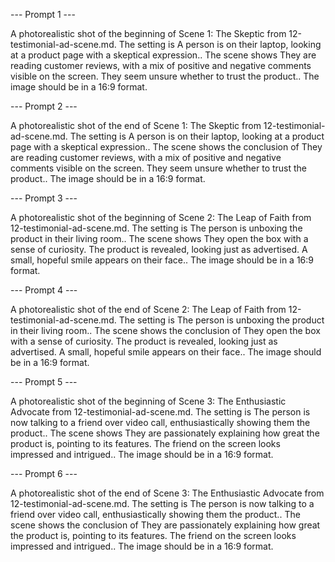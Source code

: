 --- Prompt 1 ---

A photorealistic shot of the beginning of Scene 1: The Skeptic from 12-testimonial-ad-scene.md.
The setting is A person is on their laptop, looking at a product page with a skeptical expression..
The scene shows They are reading customer reviews, with a mix of positive and negative comments visible on the screen. They seem unsure whether to trust the product..
The image should be in a 16:9 format.

--- Prompt 2 ---

A photorealistic shot of the end of Scene 1: The Skeptic from 12-testimonial-ad-scene.md.
The setting is A person is on their laptop, looking at a product page with a skeptical expression..
The scene shows the conclusion of They are reading customer reviews, with a mix of positive and negative comments visible on the screen. They seem unsure whether to trust the product..
The image should be in a 16:9 format.

--- Prompt 3 ---

A photorealistic shot of the beginning of Scene 2: The Leap of Faith from 12-testimonial-ad-scene.md.
The setting is The person is unboxing the product in their living room..
The scene shows They open the box with a sense of curiosity. The product is revealed, looking just as advertised. A small, hopeful smile appears on their face..
The image should be in a 16:9 format.

--- Prompt 4 ---

A photorealistic shot of the end of Scene 2: The Leap of Faith from 12-testimonial-ad-scene.md.
The setting is The person is unboxing the product in their living room..
The scene shows the conclusion of They open the box with a sense of curiosity. The product is revealed, looking just as advertised. A small, hopeful smile appears on their face..
The image should be in a 16:9 format.

--- Prompt 5 ---

A photorealistic shot of the beginning of Scene 3: The Enthusiastic Advocate from 12-testimonial-ad-scene.md.
The setting is The person is now talking to a friend over video call, enthusiastically showing them the product..
The scene shows They are passionately explaining how great the product is, pointing to its features. The friend on the screen looks impressed and intrigued..
The image should be in a 16:9 format.

--- Prompt 6 ---

A photorealistic shot of the end of Scene 3: The Enthusiastic Advocate from 12-testimonial-ad-scene.md.
The setting is The person is now talking to a friend over video call, enthusiastically showing them the product..
The scene shows the conclusion of They are passionately explaining how great the product is, pointing to its features. The friend on the screen looks impressed and intrigued..
The image should be in a 16:9 format.

